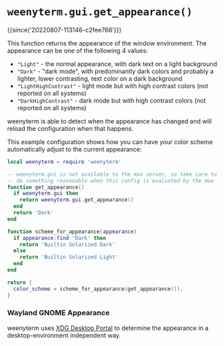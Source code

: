 # `weenyterm.gui.get_appearance()`

{{since('20220807-113146-c2fee766')}}

This function returns the appearance of the window environment.  The appearance
can be one of the following 4 values:

* `"Light"` - the normal appearance, with dark text on a light background
* `"Dark"` - "dark mode", with predominantly dark colors and probably a lighter, lower contrasting, text color on a dark background
* `"LightHighContrast"` - light mode but with high contrast colors (not reported on all systems)
* `"DarkHighContrast"` - dark mode but with high contrast colors (not reported on all systems)

weenyterm is able to detect when the appearance has changed and will reload the
configuration when that happens.

This example configuration shows how you can have your color scheme
automatically adjust to the current appearance:

```lua
local weenyterm = require 'weenyterm'

-- weenyterm.gui is not available to the mux server, so take care to
-- do something reasonable when this config is evaluated by the mux
function get_appearance()
  if weenyterm.gui then
    return weenyterm.gui.get_appearance()
  end
  return 'Dark'
end

function scheme_for_appearance(appearance)
  if appearance:find 'Dark' then
    return 'Builtin Solarized Dark'
  else
    return 'Builtin Solarized Light'
  end
end

return {
  color_scheme = scheme_for_appearance(get_appearance()),
}
```

### Wayland GNOME Appearance

weenyterm uses [XDG Desktop
Portal](https://flatpak.github.io/xdg-desktop-portal/) to determine the
appearance in a desktop-environment independent way.

